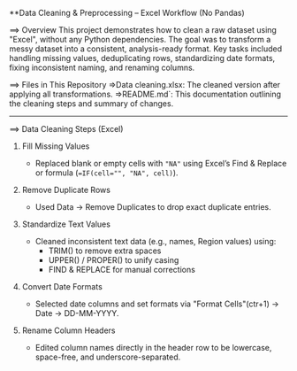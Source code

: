 **Data Cleaning & Preprocessing – Excel Workflow (No Pandas)

==>  Overview
This project demonstrates how to clean a raw dataset using "Excel", without any Python dependencies. The goal was to transform a messy dataset into a consistent, analysis-ready format. Key tasks included handling missing values, deduplicating rows, standardizing date formats, fixing inconsistent naming, and renaming columns.

==> Files in This Repository
=>Data cleaning.xlsx: The cleaned version after applying all transformations.
=>README.md`: This documentation outlining the cleaning steps and summary of changes.

---

==> Data Cleaning Steps (Excel)

1. Fill Missing Values  
   - Replaced blank or empty cells with `"NA"` using Excel’s Find & Replace or formula (`=IF(cell="", "NA", cell)`).

2. Remove Duplicate Rows  
   - Used Data → Remove Duplicates to drop exact duplicate entries.

3. Standardize Text Values  
   - Cleaned inconsistent text data (e.g., names, Region values) using:
     - TRIM() to remove extra spaces  
     - UPPER() / PROPER() to unify casing  
     - FIND & REPLACE for manual corrections 

4. Convert Date Formats  
   - Selected date columns and set formats via "Format Cells"(ctr+1) → Date → DD-MM-YYYY.

5. Rename Column Headers  
   - Edited column names directly in the header row to be lowercase, space-free, and underscore-separated.

